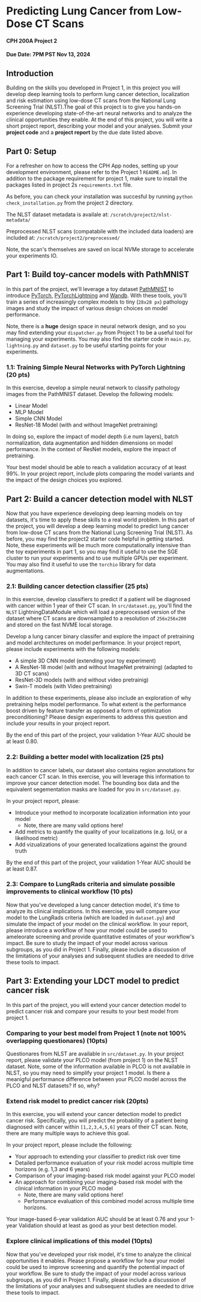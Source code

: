
# Predicting Lung Cancer from Low-Dose CT Scans
#### CPH 200A Project 2
#### Due Date: 7PM PST Nov 13, 2024

## Introduction
Building on the skills you developed in Project 1, in this project you will develop deep learning tools to perform lung cancer detection, localization and risk estimation using low-dose CT scans from the National Lung Screening Trial (NLST).The goal of this project is to give you hands-on experience developing state-of-the-art neural networks and to analyze the clinical opportunities they enable. At the end of this project, you will write a short project report, describing your model and your analyses.  Submit your **project code** and a **project report** by the due date listed above. 

## Part 0: Setup

For a refresher on how to access the CPH App nodes, setting up your development environment, please refer to the Project 1 `README.md`]. In addition to the package requirement for project 1, make sure to install the packages listed in project 2s `requirements.txt` file.

As before, you can check your installation was succesful by running `python check_installation.py` from the project 2 directory. 

The NLST dataset metadata is availale at:
`/scratch/project2/nlst-metadata/`

Preprocessed NLST scans (compatabile with the included data loaders) are included at:
`/scratch/project2/preprocessed/`

Note, the scan's themselves are saved on local NVMe storage to accelerate your experiments IO. 

## Part 1: Build toy-cancer models with PathMNIST 
In this part of the project, we'll leverage a toy dataset [PathMNIST](https://medmnist.com/) to introduce [PyTorch](https://pytorch.org/), [PyTorchLightning](https://lightning.ai/docs/pytorch/stable/) and [Wandb](https://wandb.ai/). With these tools, you'll train a series of increasingly complex models to tiny (`28x28 px`) pathology images and study the impact of various design choices on model performance.

Note, there is a **huge** design space in neural network design, and so you may find extending your `dispatcher.py` from Project 1 to be a useful tool for managing your experiments. You may also find the starter code in `main.py`, `lightning.py` and `dataset.py` to be useful starting points for your experiments. 

### 1.1: Training Simple Neural Networks with PyTorch Lightning (20 pts)

In this exercise, develop a simple neural network to classify pathology images from the PathMNIST dataset. Develop the following models:

- Linear Model
- MLP Model 
- Simple CNN Model
- ResNet-18 Model (with and without ImageNet pretraining)

In doing so, explore the impact of model depth (i.e num layers), batch normalization, data augmentation and hidden dimensions on model performance. In the context of ResNet models, explore the impact of pretraining.

Your best model should be able to reach a validation accuracy of at least 99%. In your project report, include plots comparing the model variants and the impact of the design choices you explored.

## Part 2: Build a cancer detection model with NLST

Now that you have experience developing deep learning models on toy datasets, it's time to apply these skills to a real world problem. In this part of the project, you will develop a deep learning model to predict lung cancer from low-dose CT scans from the National Lung Screening Trial (NLST). As before, you may find the project2 starter code helpful in getting started. Note, these experiments will be much more computationally intensive than the toy experiments in part 1, so you may find it useful to use the SGE cluster to run your experiments and to use multiple GPUs per experiment. You may also find it useful to use the `torchio` library for data augmentations.

### 2.1: Building cancer detection classifier (25 pts)

In this exercise, develop classifiers to predict if a patient will be diagnosed with cancer within 1 year of their CT scan. In `src/dataset.py`, you'll find the `NLST` LightningDataModule which will load a preprocessed version of the dataset where CT scans are downsampled to a resolution of `256x256x200` and stored on the fast NVME local storage.

Develop a lung cancer binary classifer and explore the impact of pretraining and model architectures on model performance. In your project report, please include experiments with the following models:

- A simple 3D CNN model (extending your toy experiment)
- A ResNet-18 model (with and without ImageNet pretraining) (adapted to 3D CT scans)
- ResNet-3D models (with and without video pretrainig)
- Swin-T models (with Video pretraining)

In addition to these experiments, please also include an exploration of why pretraining helps model performance. To what extent is the performance boost driven by feature transfer as opposed a form of optimization preconditioning?  Please design experiments to address this question and include your results in your project report.

By the end of this part of the project, your validation 1-Year AUC should be at least 0.80. 

### 2.2: Building a better model with localization (25 pts)
In addition to cancer labels, our dataset also contains region annotations for each cancer CT scan. In this exercise, you will leverage this information to improve your cancer detection model.  The bounding box data and the equivalent segementation masks are loaded for you in `src/dataset.py`. 

In your project report, please:
- Introduce your method to incorporate localization information into your model
  -  Note, there are many valid options here!
- Add metrics to quantify the quality of your localizations (e.g. IoU, or a likelihood metric)
- Add vizualizations of your generated localizations against the  ground truth

By the end of this part of the project, your validation 1-Year AUC should be at least 0.87.

### 2.3: Compare to LungRads criteria and simulate possible improvements to clinical workflow (10 pts)

Now that you've developed a lung cancer detection model, it's time to analyze its clinical implications. In this exercise, you will compare your model to the LungRads criteria (which are loaded in `dataset.py`) and simulate the impact of your model on the clinical workflow. In your report, please introduce a workflow of how your model could be used to ameleorate screening and provide quantitative estimates of your workflow's impact. Be sure to study the impact of your model across various subgroups, as you did in Project 1. Finally, please include a discussion of the limitations of your analyses and subsequent studies are needed to drive these tools to impact.

## Part 3: Extending your LDCT model to predict cancer risk

In this part of the project, you will extend your cancer detection model to predict cancer risk and compare your results to your best model from project 1. 

### Comparing to your best model from Project 1 (note not 100% overlapping questionares) (10pts)
Questionares from NLST are available in `src/dataset.py`. In your project report, please validate your PLCO model (from project 1) on the NLST dataset. Note, some of the information available in PLCO is not available in NLST, so you may need to simplify your project 1 model. Is there a meanigful performance difference between your PLCO model across the PLCO and NLST datasets? If so, why?

### Extend risk model to predict cancer risk (20pts)
In this exercise, you will extend your cancer detection model to predict cancer risk. Specifically, you will predict the probability of a patient being diagnosed with cancer within `[1,2,3,4,5,6]` years of their CT scan. Note, there are many multiple ways to achieve this goal.

In your project report, please include the following:
- Your approach to extending your classifier to predict risk over time
- Detailed performance evaluation of your risk model across multiple time horizons (e.g. 1,3 and 6 years)
- Comparison of your imaging-based risk model against your PLCO model
- An approach for combining your imaging-based risk model with the clinical information in your PLCO model
  - Note, there are many valid options here!
  - Performance evaluation of this combined model across multiple time horizons.

Your image-based 6-year validation AUC should be at least 0.76 and your 1-year Validation should at least as good as your best detection model.

### Explore clinical implications of this model (10pts)

Now that you've developed your risk model, it's time to analyze the clinical opportunities it enables. Please propose a workflow for how your model could be used to improve screening and quantify the potential impact of your workflow. Be sure to study the impact of your model across various subgroups, as you did in Project 1.  Finally, please include a discussion of the limitations of your analyses and subsequent studies are needed to drive these tools to impact.
